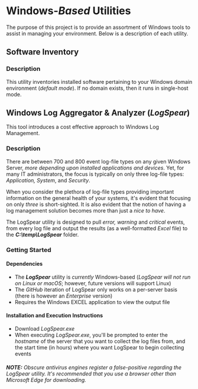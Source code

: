 # Windows-_Based_ Utilities

The purpose of this project is to provide an assortment of Windows tools to assist in managing your environment. Below is a description of each utility.

## Software Inventory

### Description

This utility inventories installed software pertaining to your Windows domain environment (_default mode_). If no domain exists, then it runs in single-host mode.


## Windows Log Aggregator & Analyzer (_LogSpear_)

This tool introduces a cost effective approach to Windows Log Management.

### Description

There are between 700 and 800 event log-file types on any given Windows Server, _more depending upon installed applications and devices_. Yet, for many IT administrators, the focus is typically on only three log-file types: _Application, System_, and _Security_. 

When you consider the plethora of log-file types providing important information on the general health of your systems, it's evident that focusing on only _three_ is short-sighted. It is also evident that the notion of having a log management solution becomes more than just a _nice to have_.

The LogSpear utility is designed to pull _error, warning_ and _critical_ events, from every log file and output the results (as a well-formatted _Excel_ file) to the **_C:\temp\LogSpear_** folder.


### Getting Started

#### Dependencies

+ The **_LogSpear_** utility is _currently_ Windows-based (_LogSpear will not run on Linux or macOS_; however, future versions will support Linux)
+ The _GitHub_ iteration of LogSpear only works on a per-server basis (there is however an _Enterprise_ version)
+ Requires the Windows EXCEL application to view the output file

#### Installation and Execution Instructions

+ Download _LogSpear.exe_ 
+ When executing _LogSpear.exe_, you'll be prompted to enter the _hostname_ of the server that you want to collect the log files from, and the start time (in hours) where you want LogSpear to begin collecting events

###### **NOTE:** Obscure antivirus engines register a false-positive regarding the LogSpear utility. It's recommended that you use a browser other than Microsoft Edge for downloading.



